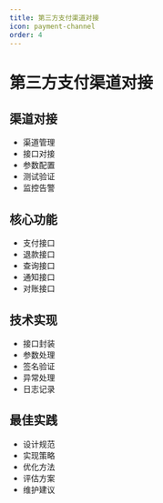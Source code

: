 ```yaml
---
title: 第三方支付渠道对接
icon: payment-channel
order: 4
---
```


# 第三方支付渠道对接

## 渠道对接
- 渠道管理
- 接口对接
- 参数配置
- 测试验证
- 监控告警

## 核心功能
- 支付接口
- 退款接口
- 查询接口
- 通知接口
- 对账接口

## 技术实现
- 接口封装
- 参数处理
- 签名验证
- 异常处理
- 日志记录

## 最佳实践
- 设计规范
- 实现策略
- 优化方法
- 评估方案
- 维护建议
